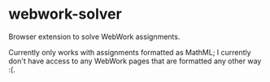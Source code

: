 # webwork-solver
Browser extension to solve WebWork assignments.

Currently only works with assignments formatted as MathML; I currently don't have access to any WebWork pages that are formatted any other way :\(. 